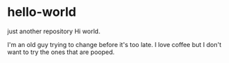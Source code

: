 # hello-world
just another repository
Hi world.

I'm an old guy trying to change before it's too late.
I love coffee but I don't want to try the ones that are pooped.
